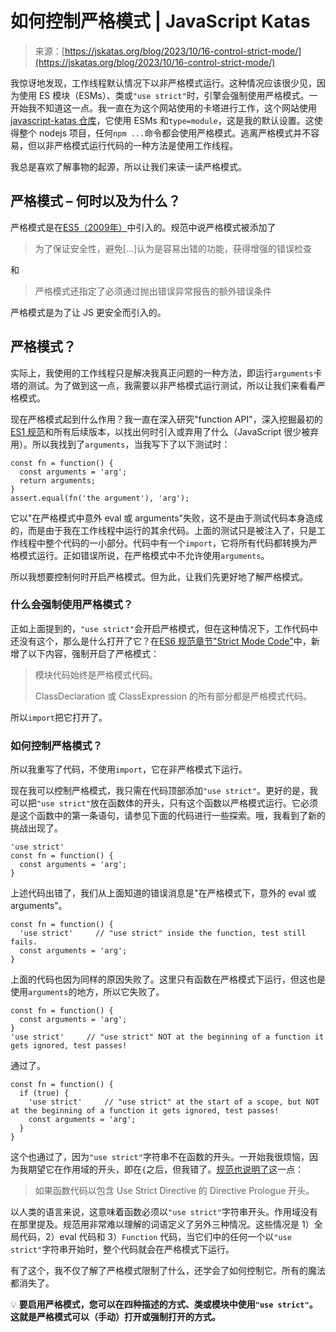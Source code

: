<!--yml

category: 未分类

日期：2024-05-27 14:30:18

-->

# 如何控制严格模式 | JavaScript Katas

> 来源：[https://jskatas.org/blog/2023/10/16-control-strict-mode/](https://jskatas.org/blog/2023/10/16-control-strict-mode/)

我惊讶地发现，工作线程默认情况下以非严格模式运行。这种情况应该很少见，因为使用 ES 模块（ESMs）、类或`"use strict"`时，引擎会强制使用严格模式。一开始我不知道这一点。我一直在为这个网站使用的卡塔进行工作，这个网站使用[javascript-katas 仓库](https://codeberg.org/wolframkriesing/javascript-katas)，它使用 ESMs 和`type=module`，这是我的默认设置。这使得整个 nodejs 项目，任何`npm ...`命令都会使用严格模式。逃离严格模式并不容易，但以非严格模式运行代码的一种方法是使用工作线程。

我总是喜欢了解事物的起源，所以让我们来读一读严格模式。

## 严格模式 – 何时以及为什么？

严格模式是在[ES5（2009年）](https://262.ecma-international.org/5.1/#sec-4.2.2)中引入的。规范中说严格模式被添加了

> 为了保证安全性，避免[...]认为是容易出错的功能，获得增强的错误检查

和

> 严格模式还指定了必须通过抛出错误异常报告的额外错误条件

严格模式是为了让 JS 更安全而引入的。

## 严格模式？

实际上，我使用的工作线程只是解决我真正问题的一种方法，即运行`arguments`卡塔的测试。为了做到这一点，我需要以非严格模式运行测试，所以让我们来看看严格模式。

现在严格模式起到什么作用？我一直在深入研究"function API"，深入挖掘最初的[ES1 规范](https://www.ecma-international.org/wp-content/uploads/ECMA-262_1st_edition_june_1997.pdf)和所有后续版本，以找出何时引入或弃用了什么（JavaScript 很少被弃用）。所以我找到了`arguments`，当我写下了以下测试时：

```
const fn = function() {
  const arguments = 'arg';
  return arguments;
}
assert.equal(fn('the argument'), 'arg'); 
```

它以"在严格模式中意外 eval 或 arguments"失败，这不是由于测试代码本身造成的，而是由于我在工作线程中运行的其余代码。上面的测试只是被注入了，只是工作线程中整个代码的一小部分。代码中有一个`import`，它将所有代码都转换为严格模式运行。正如错误所说，在严格模式中不允许使用`arguments`。

所以我想要控制何时开启严格模式。但为此，让我们先更好地了解严格模式。

### 什么会强制使用严格模式？

正如上面提到的，`"use strict"`会开启严格模式，但在这种情况下，工作代码中还没有这个，那么是什么打开了它？在[ES6 规范章节"Strict Mode Code"](https://262.ecma-international.org/6.0/#sec-strict-mode-code)中，新增了以下内容，强制开启了严格模式：

> 模块代码始终是严格模式代码。
> 
> ClassDeclaration 或 ClassExpression 的所有部分都是严格模式代码。

所以`import`把它打开了。

### 如何控制严格模式？

所以我重写了代码，不使用`import`，它在非严格模式下运行。

现在我可以控制严格模式，我只需在代码顶部添加`"use strict"`。更好的是，我可以把`"use strict"`放在函数体的开头，只有这个函数以严格模式运行。它必须是这个函数中的第一条语句，请参见下面的代码进行一些探索。哦，我看到了新的挑战出现了。

```
'use strict'
const fn = function() {
  const arguments = 'arg';
} 
```

上述代码出错了，我们从上面知道的错误消息是"在严格模式下，意外的 eval 或 arguments"。

```
const fn = function() {
  'use strict'     // "use strict" inside the function, test still fails.
  const arguments = 'arg';
} 
```

上面的代码也因为同样的原因失败了。这里只有函数在严格模式下运行，但这也是使用`arguments`的地方，所以它失败了。

```
const fn = function() {
  const arguments = 'arg';
}
'use strict'     // "use strict" NOT at the beginning of a function it gets ignored, test passes! 
```

通过了。

```
const fn = function() {
  if (true) {
    'use strict'     // "use strict" at the start of a scope, but NOT at the beginning of a function it gets ignored, test passes!
    const arguments = 'arg';
  }
} 
```

这个也通过了，因为`"use strict"`字符串不在函数的开头。一开始我很烦恼，因为我期望它在作用域的开头，即在`{`之后，但我错了。[规范也说明了](https://262.ecma-international.org/5.1/#sec-10.1.1)这一点：

> 如果函数代码以包含 Use Strict Directive 的 Directive Prologue 开头。

以人类的语言来说，这意味着函数必须以`"use strict"`字符串开头。作用域没有在那里提及。规范用非常难以理解的词语定义了另外三种情况。这些情况是 1）全局代码，2）eval 代码和 3）`Function` 代码，当它们中的任何一个以`"use strict"`字符串开始时，整个代码就会在严格模式下运行。

有了这个，我不仅了解了严格模式限制了什么，还学会了如何控制它。所有的魔法都消失了。

💡 **要启用严格模式，您可以在四种描述的方式、类或模块中使用`"use strict"`。这就是严格模式可以（手动）打开或强制打开的方式。**
